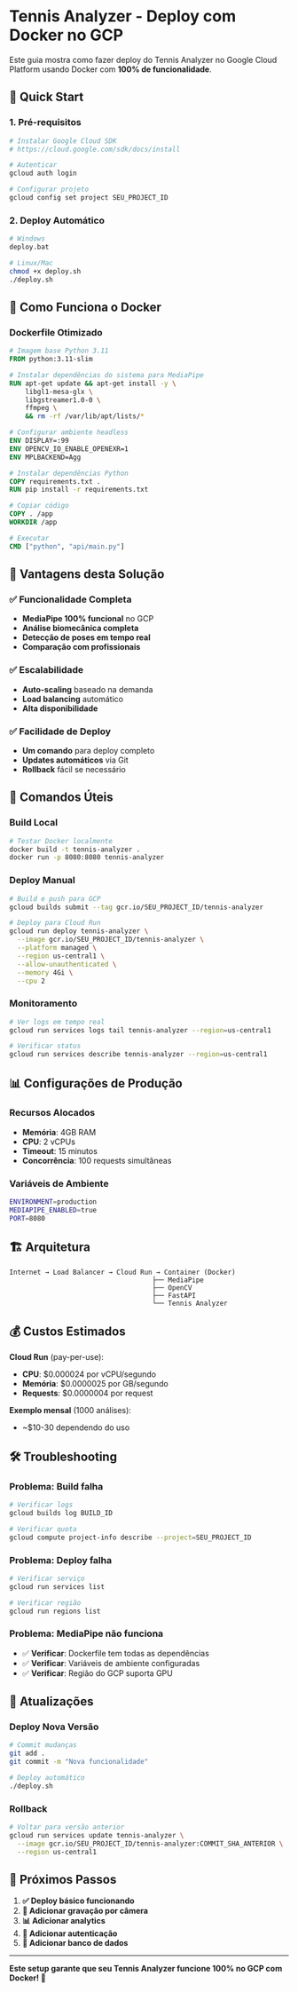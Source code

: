 # Tennis Analyzer - Deploy com Docker no GCP

Este guia mostra como fazer deploy do Tennis Analyzer no Google Cloud Platform usando Docker com **100% de funcionalidade**.

## 🚀 Quick Start

### 1. Pré-requisitos
```bash
# Instalar Google Cloud SDK
# https://cloud.google.com/sdk/docs/install

# Autenticar
gcloud auth login

# Configurar projeto
gcloud config set project SEU_PROJECT_ID
```

### 2. Deploy Automático
```bash
# Windows
deploy.bat

# Linux/Mac
chmod +x deploy.sh
./deploy.sh
```

## 🐳 Como Funciona o Docker

### Dockerfile Otimizado
```dockerfile
# Imagem base Python 3.11
FROM python:3.11-slim

# Instalar dependências do sistema para MediaPipe
RUN apt-get update && apt-get install -y \
    libgl1-mesa-glx \
    libgstreamer1.0-0 \
    ffmpeg \
    && rm -rf /var/lib/apt/lists/*

# Configurar ambiente headless
ENV DISPLAY=:99
ENV OPENCV_IO_ENABLE_OPENEXR=1
ENV MPLBACKEND=Agg

# Instalar dependências Python
COPY requirements.txt .
RUN pip install -r requirements.txt

# Copiar código
COPY . /app
WORKDIR /app

# Executar
CMD ["python", "api/main.py"]
```

## 🎯 Vantagens desta Solução

### ✅ **Funcionalidade Completa**
- **MediaPipe 100% funcional** no GCP
- **Análise biomecânica completa**
- **Detecção de poses em tempo real**
- **Comparação com profissionais**

### ✅ **Escalabilidade**
- **Auto-scaling** baseado na demanda
- **Load balancing** automático
- **Alta disponibilidade**

### ✅ **Facilidade de Deploy**
- **Um comando** para deploy completo
- **Updates automáticos** via Git
- **Rollback** fácil se necessário

## 🔧 Comandos Úteis

### Build Local
```bash
# Testar Docker localmente
docker build -t tennis-analyzer .
docker run -p 8080:8080 tennis-analyzer
```

### Deploy Manual
```bash
# Build e push para GCP
gcloud builds submit --tag gcr.io/SEU_PROJECT_ID/tennis-analyzer

# Deploy para Cloud Run
gcloud run deploy tennis-analyzer \
  --image gcr.io/SEU_PROJECT_ID/tennis-analyzer \
  --platform managed \
  --region us-central1 \
  --allow-unauthenticated \
  --memory 4Gi \
  --cpu 2
```

### Monitoramento
```bash
# Ver logs em tempo real
gcloud run services logs tail tennis-analyzer --region=us-central1

# Verificar status
gcloud run services describe tennis-analyzer --region=us-central1
```

## 📊 Configurações de Produção

### Recursos Alocados
- **Memória**: 4GB RAM
- **CPU**: 2 vCPUs
- **Timeout**: 15 minutos
- **Concorrência**: 100 requests simultâneas

### Variáveis de Ambiente
```bash
ENVIRONMENT=production
MEDIAPIPE_ENABLED=true
PORT=8080
```

## 🏗️ Arquitetura

```
Internet → Load Balancer → Cloud Run → Container (Docker)
                                    ├── MediaPipe
                                    ├── OpenCV
                                    ├── FastAPI
                                    └── Tennis Analyzer
```

## 💰 Custos Estimados

**Cloud Run** (pay-per-use):
- **CPU**: $0.000024 por vCPU/segundo
- **Memória**: $0.0000025 por GB/segundo
- **Requests**: $0.0000004 por request

**Exemplo mensal** (1000 análises):
- ~$10-30 dependendo do uso

## 🛠️ Troubleshooting

### Problema: Build falha
```bash
# Verificar logs
gcloud builds log BUILD_ID

# Verificar quota
gcloud compute project-info describe --project=SEU_PROJECT_ID
```

### Problema: Deploy falha
```bash
# Verificar serviço
gcloud run services list

# Verificar região
gcloud run regions list
```

### Problema: MediaPipe não funciona
- ✅ **Verificar**: Dockerfile tem todas as dependências
- ✅ **Verificar**: Variáveis de ambiente configuradas
- ✅ **Verificar**: Região do GCP suporta GPU

## 🔄 Atualizações

### Deploy Nova Versão
```bash
# Commit mudanças
git add .
git commit -m "Nova funcionalidade"

# Deploy automático
./deploy.sh
```

### Rollback
```bash
# Voltar para versão anterior
gcloud run services update tennis-analyzer \
  --image gcr.io/SEU_PROJECT_ID/tennis-analyzer:COMMIT_SHA_ANTERIOR \
  --region us-central1
```

## 📱 Próximos Passos

1. **✅ Deploy básico funcionando**
2. **📱 Adicionar gravação por câmera**
3. **📊 Adicionar analytics**
4. **🔐 Adicionar autenticação**
5. **💾 Adicionar banco de dados**

---

**Este setup garante que seu Tennis Analyzer funcione 100% no GCP com Docker! 🚀**
